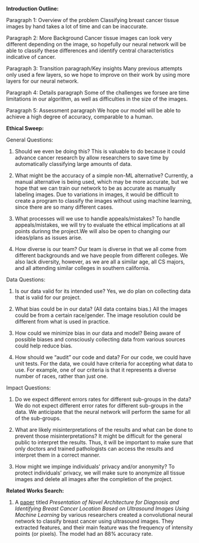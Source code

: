 <!---
**Project Description:**

I will focus on creating neural network (NNs) that is able to accurately detect breast cancer from tissue images. There are many publicly available datasets of tissue images available online. Each pixel in the tissue image will be classified as "nucleus", "boundary", or "not nucleus and not boundary". After this classification, the neural network will then create a black and white image of only the nuclei. 

After segmenting the nuclei, features need to be computed. I envision using features like the nuclei's shape, area, and perimter. Nuclei in tissue images of an invasive breast cancer lesion will be larger and more distorted than nuclei in normal tissue images. By computing these features, the neural network will be able to predict when a tissue image is normal or when it shows the presence of a breast cancer lesion. 

Here is an example of a benign tissue image. 
<img src="benign.JPG" alt="benign" width="300"/>

Here is an example of an invasive tissue image.
<img src="invasive.JPG" alt="invasive" width="300"/>

The main goal of this project is to create a tool that helps doctors during their diagnoses. Doctors will be able to check their diagnoses of a patient's tissue sample. This tool will be extremely helpful in making sure that doctors do not misdiagnose a patient or even recommend treatment when no treatment is needed. 


**Project Goals:**
1. Create a neural network that segments each pixel into nucleus, boundary, or not nucleus and not boundary.
2. Compute various features.
3. Train the NN to be able to detect invasive vs. benign breast cancer lesions by looking at tissue images. 
-->

**Introduction Outline:**

Paragraph 1: Overview of the problem
Classifying breast cancer tissue images by hand takes a lot of time and can be inaccurate.

Paragraph 2: More Background
Cancer tissue images can look very different depending on the image, so hopefully our neural network will be able to classify these differences and identify central characteristics indicative of cancer.

Paragraph 3: Transition paragraph/Key insights
Many previous attempts only used a few layers, so we hope to improve on their work by using more layers for our neural network.

Paragraph 4: Details paragraph
Some of the challenges we forsee are time limitations in our algorithm, as well as difficulties in the size of the images.

Paragraph 5: Assessment paragraph
We hope our model will be able to achieve a high degree of accuracy, comparable to a human.

**Ethical Sweep:**

General Questions:
1. Should we even be doing this?
This is valuable to do because it could advance cancer research by allow researchers to save time by automatically classifying large amounts of data. 

2. What might be the accuracy of a simple non-ML alternative?
Currently, a manual alternative is being used, which may be more accurate, but we hope that we can train our network to be as accurate as manually labeling images. Due to variations in images, it would be difficult to create a program to classify the images without using machine learning, since there are so many different cases.

3. What processes will we use to handle appeals/mistakes?
To handle appeals/mistakes, we will try to evaluate the ethical implications at all points durinng the project.We will also be open to changing our ideas/plans as issues arise. 

4. How diverse is our team?
Our team is diverse in that we all come from different backgrounds and we have people from different colleges. We also lack diversity, however, as we are all a similar age, all CS majors, and all attending similar colleges in southern california. 

Data Questions:

1. Is our data valid for its intended use?
Yes, we do plan on collecting data that is valid for our project.

2. What bias could be in our data? (All data contains bias.)
All the images could be from a certain race/gender. 
The image resolution could be different from what is used in practice.

3. How could we minimize bias in our data and model?
Being aware of possible biases and consciously collecting data from various sources could help reduce bias.

4. How should we “audit” our code and data?
For our code, we could have unit tests. For the data, we could have criteria for accepting what data to use. For example, one of our criteria is that it represents a diverse number of races, rather than just one.


Impact Questions:
1. Do we expect different errors rates for different sub-groups in the data?
We do not expect different error rates for different sub-groups in the data. We anticipate that the neural network will perform the same for all of the sub-groups. 

2. What are likely misinterpretations of the results and what can be done to prevent those misinterpretations?
It might be difficult for the general public to interpret the results. Thus, it will be important to make sure that only doctors and trained pathologists can access the results and interpret them in a correct manner. 

3. How might we impinge individuals' privacy and/or anonymity?
To protect individuals' privacy, we will make sure to anonymize all tissue images and delete all images after the completion of the project. 

**Related Works Search:**

1. A [paper](https://www.mdpi.com/2075-4418/11/10/1870/htm) titled *Presentation of Novel Architecture for Diagnosis and Identifying Breast Cancer Location Based on Ultrasound Images Using Machine Learning* by various researchers created a convolutional neural network to classify breast cancer using ultrasound images. They extracted features, and their main feature was the frequency of intensity points (or pixels). The model had an 88% accuracy rate. 

